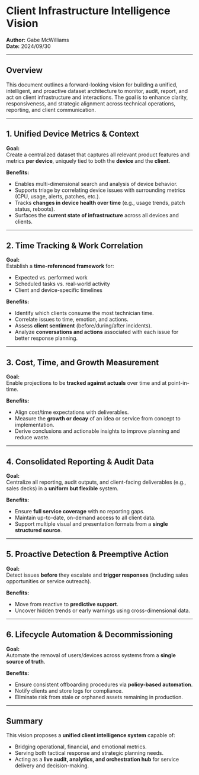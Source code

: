 # Client Infrastructure Intelligence Vision

**Author:** Gabe McWilliams  
**Date:** 2024/09/30  

---

## Overview

This document outlines a forward-looking vision for building a unified, intelligent, and proactive dataset architecture to monitor, audit, report, and act on client infrastructure and interactions. The goal is to enhance clarity, responsiveness, and strategic alignment across technical operations, reporting, and client communication.

---

## 1. Unified Device Metrics & Context

**Goal:**  
Create a centralized dataset that captures all relevant product features and metrics **per device**, uniquely tied to both the **device** and the **client**.

**Benefits:**
- Enables multi-dimensional search and analysis of device behavior.
- Supports triage by correlating device issues with surrounding metrics (CPU, usage, alerts, patches, etc.).
- Tracks **changes in device health over time** (e.g., usage trends, patch status, reboots).
- Surfaces the **current state of infrastructure** across all devices and clients.

---

## 2. Time Tracking & Work Correlation

**Goal:**  
Establish a **time-referenced framework** for:
- Expected vs. performed work
- Scheduled tasks vs. real-world activity
- Client and device-specific timelines

**Benefits:**
- Identify which clients consume the most technician time.
- Correlate issues to time, emotion, and actions.
- Assess **client sentiment** (before/during/after incidents).
- Analyze **conversations and actions** associated with each issue for better response planning.

---

## 3. Cost, Time, and Growth Measurement

**Goal:**  
Enable projections to be **tracked against actuals** over time and at point-in-time.

**Benefits:**
- Align cost/time expectations with deliverables.
- Measure the **growth or decay** of an idea or service from concept to implementation.
- Derive conclusions and actionable insights to improve planning and reduce waste.

---

## 4. Consolidated Reporting & Audit Data

**Goal:**  
Centralize all reporting, audit outputs, and client-facing deliverables (e.g., sales decks) in a **uniform but flexible** system.

**Benefits:**
- Ensure **full service coverage** with no reporting gaps.
- Maintain up-to-date, on-demand access to all client data.
- Support multiple visual and presentation formats from a **single structured source**.

---

## 5. Proactive Detection & Preemptive Action

**Goal:**  
Detect issues **before** they escalate and **trigger responses** (including sales opportunities or service outreach).

**Benefits:**
- Move from reactive to **predictive support**.
- Uncover hidden trends or early warnings using cross-dimensional data.

---

## 6. Lifecycle Automation & Decommissioning

**Goal:**  
Automate the removal of users/devices across systems from a **single source of truth**.

**Benefits:**
- Ensure consistent offboarding procedures via **policy-based automation**.
- Notify clients and store logs for compliance.
- Eliminate risk from stale or orphaned assets remaining in production.

---

## Summary

This vision proposes a **unified client intelligence system** capable of:
- Bridging operational, financial, and emotional metrics.
- Serving both tactical response and strategic planning needs.
- Acting as a **live audit, analytics, and orchestration hub** for service delivery and decision-making.

